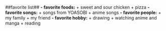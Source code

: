 ##favorite list##
**- favorite foods:**
    + sweet and sour chicken
    + pizza
**- favorite songs:**
    + songs from YOASOBI
    + anime songs
**- favorite people:**
	+ my family
	+ my friend
**- favorite hobby:**
	+ drawing
	+ watching anime and manga
	+ reading